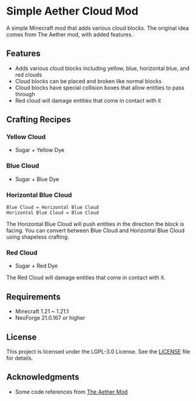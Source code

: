 # Simple Aether Cloud Mod

A simple Minecraft mod that adds various cloud blocks. The original idea comes from The Aether mod, with added features.

## Features

- Adds various cloud blocks including yellow, blue, horizontal blue, and red clouds
- Cloud blocks can be placed and broken like normal blocks
- Cloud blocks have special collision boxes that allow entities to pass through
- Red cloud will damage entities that come in contact with it

## Crafting Recipes

### Yellow Cloud
- Sugar + Yellow Dye

### Blue Cloud
- Sugar + Blue Dye

### Horizontal Blue Cloud
```
Blue Cloud = Horizontal Blue Cloud
Horizontal Blue Cloud = Blue Cloud
```

The Horizontal Blue Cloud will push entities in the direction the block is facing. You can convert between Blue Cloud and Horizontal Blue Cloud using shapeless crafting.

### Red Cloud
- Sugar + Red Dye

The Red Cloud will damage entities that come in contact with it.

## Requirements

- Minecraft 1.21 ~ 1.21.1
- NeoForge 21.0.167 or higher

## License

This project is licensed under the LGPL-3.0 License. See the [LICENSE](LICENSE) file for details.

## Acknowledgments

- Some code references from [The Aether Mod](https://github.com/The-Aether-Team/The-Aether) 